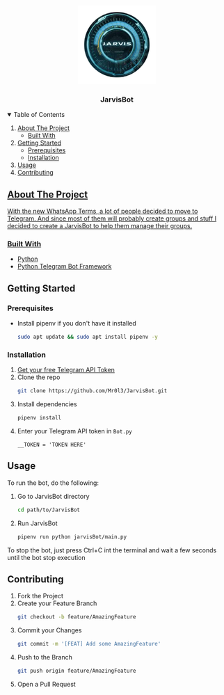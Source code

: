 <p align="center">
    <img src="jarvisBot-image.png" width="180">
    <h3 align="center">JarvisBot</h3>
</p>

<!-- TABLE OF CONTENTS -->
<details open="open">
  <summary>Table of Contents</summary>
  <ol>
    <li>
      <a href="#about-the-project">About The Project</a>
      <ul>
        <li><a href="#built-with">Built With</a></li>
      </ul>
    </li>
    <li>
      <a href="#getting-started">Getting Started</a>
      <ul>
        <li><a href="#prerequisites">Prerequisites</a></li>
        <li><a href="#installation">Installation</a></li>
      </ul>
    </li>
    <li><a href="#usage">Usage</a></li>
    <li><a href="#contributing">Contributing</
  </ol>
</details>

<!-- ABOUT THE PROJECT -->
## About The Project 

With the new WhatsApp Terms, a lot of people decided to move to Telegram. And since most of them will probably create groups and stuff I decided to create a JarvisBot to help them manage their groups.

### Built With
* [Python](https://www.python.org/)
* [Python Telegram Bot Framework](https://python-telegram-bot.org/)

<!-- GETTING STARTED -->
## Getting Started
### Prerequisites
* Install pipenv if you don't have it installed
    ```sh
    sudo apt update && sudo apt install pipenv -y
    ```
### Installation
1. [Get your free Telegram API Token](https://www.siteguarding.com/en/how-to-get-telegram-bot-api-token)
2. Clone the repo
    ```sh
    git clone https://github.com/Mr0l3/JarvisBot.git
    ```
3. Install dependencies
    ```sh
    pipenv install
    ```
4. Enter your Telegram API token in `Bot.py`
    ```PY
    __TOKEN = 'TOKEN HERE'
    ```

<!-- USAGE EXAMPLES -->
## Usage
To run the bot, do the following:

1. Go to JarvisBot directory
    ```sh
    cd path/to/JarvisBot
    ```
2. Run JarvisBot
    ```sh
    pipenv run python jarvisBot/main.py
    ```

To stop the bot, just press Ctrl+C int the terminal and wait a few seconds until the bot stop execution

## Contributing
1. Fork the Project
2. Create your Feature Branch
    ```sh
    git checkout -b feature/AmazingFeature
    ```
3. Commit your Changes 
    ```sh
    git commit -m '[FEAT] Add some AmazingFeature'
    ```
4. Push to the Branch
    ```sh
    git push origin feature/AmazingFeature
    ```
5. Open a Pull Request
